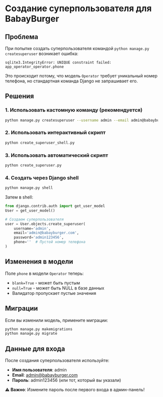 # Создание суперпользователя для BabayBurger

## Проблема

При попытке создать суперпользователя командой `python manage.py createsuperuser` возникает ошибка:

```
sqlite3.IntegrityError: UNIQUE constraint failed: app_operator_operator.phone
```

Это происходит потому, что модель `Operator` требует уникальный номер телефона, но стандартная команда Django не запрашивает его.

## Решения

### 1. Использовать кастомную команду (рекомендуется)

```bash
python manage.py createsuperuser --username admin --email admin@babayburger.com --phone +998901234567
```

### 2. Использовать интерактивный скрипт

```bash
python create_superuser_shell.py
```

### 3. Использовать автоматический скрипт

```bash
python create_superuser.py
```

### 4. Создать через Django shell

```bash
python manage.py shell
```

Затем в shell:

```python
from django.contrib.auth import get_user_model
User = get_user_model()

# Создаем суперпользователя
user = User.objects.create_superuser(
    username='admin',
    email='admin@babayburger.com',
    password='admin123456',
    phone=''  # Пустой номер телефона
)
```

## Изменения в модели

Поле `phone` в модели `Operator` теперь:
- `blank=True` - может быть пустым
- `null=True` - может быть NULL в базе данных
- Валидатор пропускает пустые значения

## Миграции

Если вы изменили модель, примените миграции:

```bash
python manage.py makemigrations
python manage.py migrate
```

## Данные для входа

После создания суперпользователя используйте:

- **Имя пользователя**: admin
- **Email**: admin@babayburger.com  
- **Пароль**: admin123456 (или тот, который вы указали)

⚠️ **Важно**: Измените пароль после первого входа в админ-панель! 